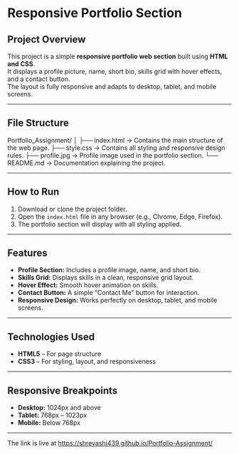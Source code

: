 # Responsive Portfolio Section

## Project Overview

This project is a simple **responsive portfolio web section** built using **HTML and CSS**.  
It displays a profile picture, name, short bio, skills grid with hover effects, and a contact button.  
The layout is fully responsive and adapts to desktop, tablet, and mobile screens.

---

## File Structure

Portfolio_Assignment/
│
├── index.html → Contains the main structure of the web page.
├── style.css → Contains all styling and responsive design rules.
├── profile.jpg → Profile image used in the portfolio section.
└── README.md → Documentation explaining the project.

---

## How to Run

1. Download or clone the project folder.
2. Open the `index.html` file in any browser (e.g., Chrome, Edge, Firefox).
3. The portfolio section will display with all styling applied.

---

## Features

- **Profile Section:** Includes a profile image, name, and short bio.
- **Skills Grid:** Displays skills in a clean, responsive grid layout.
- **Hover Effect:** Smooth hover animation on skills.
- **Contact Button:** A simple “Contact Me” button for interaction.
- **Responsive Design:** Works perfectly on desktop, tablet, and mobile screens.

---

## Technologies Used

- **HTML5** – For page structure
- **CSS3** – For styling, layout, and responsiveness

---

## Responsive Breakpoints

- **Desktop:** 1024px and above
- **Tablet:** 768px – 1023px
- **Mobile:** Below 768px

---
The link is live at https://shreyashi439.github.io/Portfolio-Assignment/




